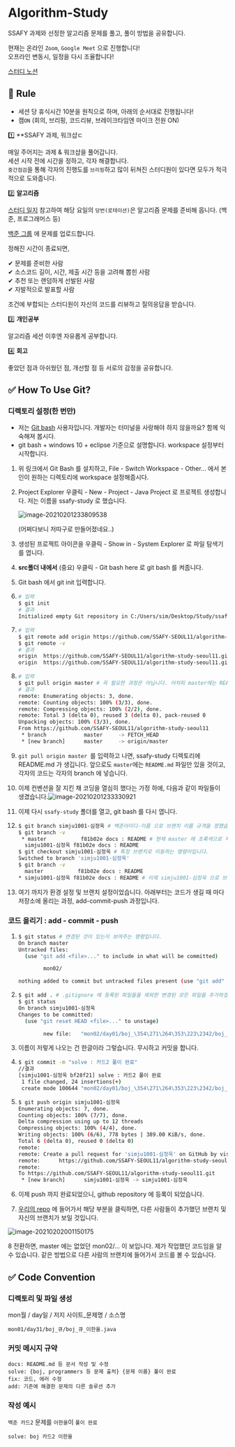 # Algorithm-Study

SSAFY 과제와 선정한 알고리즘 문제를 풀고, 풀이 방법을 공유합니다.

현재는 온라인 `Zoom`, `Google Meet` 으로 진행합니다!  
오프라인 변동시, 일정을 다시 조율합니다!  

[스터디 노션](https://www.notion.so/874b18b59d054fdab98e6ea58a7fb3f2)

## :straight_ruler: Rule

- 세션 당 휴식시간 10분을 원칙으로 하며, 아래의 순서대로 진행됩니다!
- 캠`ON` (회의, 브리핑, 코드리뷰, 브레이크타임엔 마이크 전원 ON)

1️⃣ **SSAFY 과제, 워크샵ㄷ

매일 주어지는 과제 & 워크샵을 풀어갑니다.  
세션 시작 전에 시간을 정하고, 각자 해결합니다.  
`중간점검`을 통해 각자의 진행도를 `브리핑`하고 많이 뒤쳐진 스터디원이 있다면 모두가 적극적으로 도와줍니다.

2️⃣ **알고리즘**

[스터디 일지](https://www.notion.so/01d37403527e4f30afbb9070dd386a3b?v=fcf14b4141864fc3ac459a7da26baded)  참고하여 해당 요일의 `당번(로테이션)`은 알고리즘 문제를 준비해 옵니다. (백준, 프로그래머스 등)  

[백준 그룹](https://www.acmicpc.net/group/10127) 에 문제를 업로드합니다.

정해진 시간이 종료되면,  

✔ 문제를 준비한 사람  
✔ 소스코드 길이, 시간, 제출 시간 등을 고려해 뽑힌 사람  
✔ 추천 또는 랜덤하게 선발된 사람  
✔ 자발적으로 발표할 사람  

조건에 부합되는 스터디원이 자신의 코드를 리뷰하고 질의응답을 받습니다.

3️⃣ **개인공부**

알고리즘 세션 이후엔 자유롭게 공부합니다.

4️⃣ **회고**

좋았던 점과 아쉬웠던 점, 개선할 점 등 서로의 감정을 공유합니다.

##  :white_check_mark: How To Use Git?

###  디렉토리 설정(한 번만)

- 저는 [Git bash](https://git-scm.com/downloads) 사용자입니다. 개발자는 터미널을 사랑해야 하지 않을까요? 함께 익숙해져 봅시다.
- git bash + windows 10 + eclipse 기준으로 설명합니다. workspace 설정부터 시작합니다.

1. 위 링크에서 Git Bash 를 설치하고, File - Switch Workspace - Other... 에서 본인이 원하는 디렉토리에 workspace 설정해줍시다.

2. Project Explorer 우클릭 - New - Project - Java Project 로 프로젝트 생성합니다. 저는 이름을 ssafy-study 로 했습니다.

   ![image-20210201233809538](C:\Users\sim\AppData\Roaming\Typora\typora-user-images\image-20210201233809538.png)

   (어쩌다보니 저따구로 만들어졌네요..)

3. 생성된 프로젝트 아이콘을 우클릭 - Show in - System Explorer 로 파일 탐색기를 엽니다.

4. **src폴더 내에서** (중요)  우클릭 - Git bash here 로 git bash 를 켜줍니다. 

5. Git bash 에서 git init 입력합니다.

6. ```bash
   # 입력 
   $ git init
   # 결과
   Initialized empty Git repository in C:/Users/sim/Desktop/Study/ssafy-study/.git/
   ```

7. ```bash
   # 입력 
   $ git remote add origin https://github.com/SSAFY-SEOUL11/algorithm-study-seoul11.git
   $ git remote -v
   # 결과
   origin  https://github.com/SSAFY-SEOUL11/algorithm-study-seoul11.git (fetch)
   origin  https://github.com/SSAFY-SEOUL11/algorithm-study-seoul11.git (push)
   ```

8. ```bash
   # 입력
   $ git pull origin master # 꼭 필요한 과정은 아닙니다. 어차피 master에는 README.md만 있기 때문입니다.
   # 결과
   remote: Enumerating objects: 3, done.
   remote: Counting objects: 100% (3/3), done.
   remote: Compressing objects: 100% (2/2), done.
   remote: Total 3 (delta 0), reused 3 (delta 0), pack-reused 0
   Unpacking objects: 100% (3/3), done.
   From https://github.com/SSAFY-SEOUL11/algorithm-study-seoul11
    * branch            master     -> FETCH_HEAD
    * [new branch]      master     -> origin/master
   ```

9. `git pull origin master `를 입력하고 나면, ssafy-study 디렉토리에 README.md 가 생깁니다. 앞으로도 `master`에는 `README.md` 파일만 있을 것이고, 각자의 코드는 각자의 branch 에 넣습니다.

10. 이제 컨벤션을 잘 지킨 채 코딩을 열심히 했다는 가정 하에, 다음과 같이 파일들이 생겼습니다.![image-20210201233330921](C:\Users\sim\AppData\Roaming\Typora\typora-user-images\image-20210201233330921.png)

11. 이제 다시 `ssafy-study` 폴더를 열고, git bash 를 다시 엽니다.

12. ```bash
    $ git branch simju1001-심정욱 # 백준아이디-이름 으로 브랜치 이름 규격을 정했습니다.
    $ git branch -v
     * master           f81b02e docs : README # 현재 master 에 초록색으로 체크되어 있습니다.
      simju1001-심정욱 f81b02e docs : README
    $ git checkout simju1001-심정욱 # 특정 브랜치로 이동하는 명령어입니다.
    Switched to branch 'simju1001-심정욱'
    $ git branch -v
      master           f81b02e docs : README
    * simju1001-심정욱 f81b02e docs : README # 이제 simju1001-심정욱 으로 브랜치가 설정되었습니다.
    ```

13. 여기 까지가 환경 설정 및 브랜치 설정이었습니다. 아래부터는 코드가 생길 때 마다 저장소에 올리는 과정, add-commit-push 과정입니다.

### 코드 올리기 : add - commit - push

1. ```bash
   $ git status # 변경된 것이 있는지 보여주는 명령입니다.
   On branch master
   Untracked files:
     (use "git add <file>..." to include in what will be committed)
   
           mon02/
   
   nothing added to commit but untracked files present (use "git add" to track)
   ```

2. ```bash
   $ git add . # .gitignore 에 등록된 파일들을 제외한 변경된 모든 파일을 추가하겠다는 의미입니다. 
   $ git status
   On branch simju1001-심정욱
   Changes to be committed:
     (use "git reset HEAD <file>..." to unstage)
   
           new file:   "mon02/day01/boj_\354\271\264\353\223\2342/boj_\354\271\264\353\223\2342_\354\213\254\354\240\225\354\232\261.java"
   ```

3. 이름이 저렇게 나오는 건 한글이라 그렇습니다. 무시하고 커밋을 합니다.

4. ```bash
   $ git commit -m "solve : 카드2 풀이 완료"
   //결과
   [simju1001-심정욱 bf28f21] solve : 카드2 풀이 완료
    1 file changed, 24 insertions(+)
    create mode 100644 "mon02/day01/boj_\354\271\264\353\223\2342/boj_\354\271\264\353\223\2342_\354\213\254\354\240\225\354\232\261.java"
   ```

5. ```bash
   $ git push origin simju1001-심정욱
   Enumerating objects: 7, done.
   Counting objects: 100% (7/7), done.
   Delta compression using up to 12 threads
   Compressing objects: 100% (4/4), done.
   Writing objects: 100% (6/6), 778 bytes | 389.00 KiB/s, done.
   Total 6 (delta 0), reused 0 (delta 0)
   remote:
   remote: Create a pull request for 'simju1001-심정욱' on GitHub by visiting:
   remote:      https://github.com/SSAFY-SEOUL11/algorithm-study-seoul11/pull/new/simju1001-%EC%8B%AC%EC%A0%95%EC%9A%B1
   remote:
   To https://github.com/SSAFY-SEOUL11/algorithm-study-seoul11.git
    * [new branch]      simju1001-심정욱 -> simju1001-심정욱
   ```

6. 이제 push 까지 완료되었으니, github repository 에 등록이 되었습니다. 

7. [우리의 repo](https://github.com/SSAFY-SEOUL11/algorithm-study-seoul11) 에 들어가서 해당 부분을 클릭하면, 다른 사람들이 추가했던 브랜치 및 자신의 브랜치가 보일 것입니다.

![image-20210202001150175](C:\Users\sim\AppData\Roaming\Typora\typora-user-images\image-20210202001150175.png)

8 전환하면, master 에는 없었던 mon02/... 이 보입니다. 제가 작업했던 코드임을 알 수 있습니다. 같은 방법으로 다른 사람의 브랜치에 들어가서 코드를 볼 수 있습니다.



## :white_check_mark: Code Convention

### 디렉토리 및 파일 생성

mon월 / day일 / 저지 사이트_문제명 / 소스명

```
mon01/day31/boj_큐/boj_큐_이한울.java
```

### 커밋 메시지 규약

```
docs: README.md 등 문서 작성 및 수정
solve: {boj, programmers 등 문제 출처} {문제 이름} 풀이 완료
fix: 코드, 에러 수정
add: 기존에 해결한 문제의 다른 솔루션 추가
```

### 작성 예시

`백준 카드2` 문제를 `이한울`이 `풀이 완료`

```
solve: boj 카드2 이한울
```